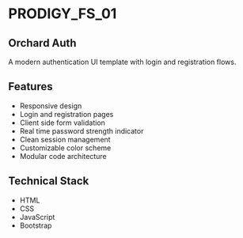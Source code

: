 # PRODIGY_FS_01
<h2>Orchard Auth</h2>
A modern authentication UI template with login and registration flows.

<h2>Features</h2>
<ul>
<li>Responsive design</li>
<li>Login and registration pages</li>
<li>Client side form validation</li>
<li>Real time password strength indicator</li>
<li>Clean session management</li>
<li>Customizable color scheme</li>
<li>Modular code architecture</li>
</ul>

<h2>Technical Stack</h2>
<ul>
<li>HTML</li>
<li>CSS</li>
<li>JavaScript</li>
<li>Bootstrap</li>
</ul>